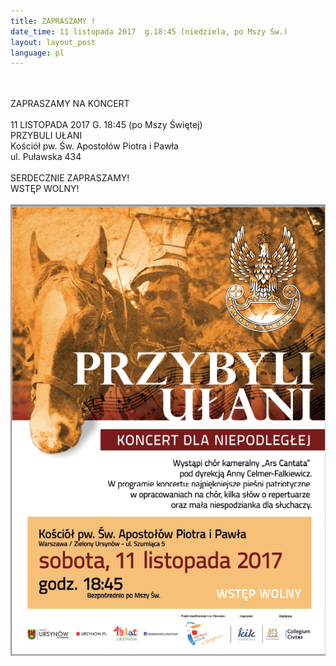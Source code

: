 ```yaml
---
title: ZAPRASZAMY !
date_time: 11 listopada 2017  g.18:45 (niedziela, po Mszy Św.)
layout: layout_post
language: pl
---
```

<br>
<br>
ZAPRASZAMY NA KONCERT
<br>
<br> 
11 LISTOPADA 2017 G. 18:45 (po Mszy Świętej)
<br>
PRZYBULI UŁANI
<br>
Kościół pw. Św. Apostołów Piotra i Pawła<br>
ul. Puławska 434
<br>
<br> 
SERDECZNIE ZAPRASZAMY!<br>
WSTĘP WOLNY!
<br>
<br>
<img src="/img/posters/przybyli_ulani.png" alt="przybyli_ułani">



